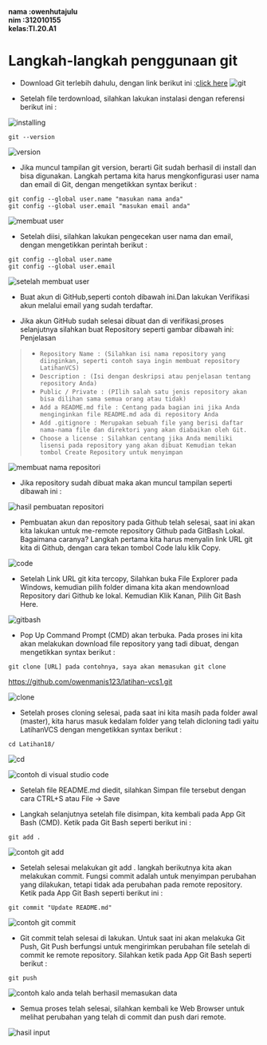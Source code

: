 
**nama :owenhutajulu** <br>
**nim  :312010155** <br>
**kelas:TI.20.A1** <br>

# Langkah-langkah penggunaan git
* Download Git terlebih dahulu, dengan link berikut ini :[click here](https://git-scm.com/)
![git](ttr/git.png)

* Setelah file terdownload, silahkan lakukan instalasi dengan referensi berikut ini :

![installing](ttr/installing.png)

`git --version` <br>

![version](ttr/version.png)

* Jika muncul tampilan git version, berarti Git sudah berhasil di install dan bisa digunakan. Langkah pertama kita harus mengkonfigurasi user nama dan email di Git, dengan mengetikkan syntax berikut : <br>

`git config --global user.name "masukan nama anda"` <br>
`git config --global user.email "masukan email anda"` <br>

![membuat user](ttr/user.png)

* Setelah diisi, silahkan lakukan pengecekan user nama dan email, dengan mengetikkan perintah berikut : <br>

`git config --global user.name` <br>
`git config --global user.email` <br>


![setelah membuat user](ttr/name.png)


* Buat akun di GitHub,seperti contoh dibawah ini.Dan lakukan Verifikasi akun melalui email yang sudah terdaftar.


* Jika akun GitHub sudah selesai dibuat dan di verifikasi,proses selanjutnya silahkan buat Repository seperti gambar dibawah ini: Penjelasan

> * `Repository Name : (Silahkan isi nama repository yang diinginkan, seperti contoh saya ingin membuat repository LatihanVCS)`
> * `Description : (Isi dengan deskripsi atau penjelasan tentang repository Anda)`
> * `Public / Private : (PIlih salah satu jenis repository akan bisa dilihan sama semua orang atau tidak)`
> * `Add a README.md file : Centang pada bagian ini jika Anda menginginkan file README.md ada di repository Anda`
> * `Add .gitignore : Merupakan sebuah file yang berisi daftar nama-nama file dan direktori yang akan diabaikan oleh Git.`
> * `Choose a license : Silahkan centang jika Anda memiliki lisensi pada repository yang akan dibuat Kemudian tekan tombol Create Repository untuk menyimpan`

![membuat nama repositori](ttr/latihan.png)


* Jika repository sudah dibuat maka akan muncul tampilan seperti dibawah ini :

![hasil pembuatan repositori](ttr/hasilbuat.png)

* Pembuatan akun dan repository pada Github telah selesai, saat ini akan kita lakukan untuk me-remote repository Github pada GitBash Lokal. Bagaimana caranya? Langkah pertama kita harus menyalin link URL git kita di Github, dengan cara tekan tombol Code lalu klik Copy. <br>


![code](ttr/kode.png) <br>

* Setelah Link URL git kita tercopy, Silahkan buka File Explorer pada Windows, kemudian pilih folder dimana kita akan mendownload Repository dari Github ke lokal. Kemudian Klik Kanan, Pilih Git Bash Here.

![gitbash](ttr/GitBash.png)


* Pop Up Command Prompt (CMD) akan terbuka. Pada proses ini kita akan melakukan download file repository yang tadi dibuat, dengan mengetikkan syntax berikut :


`git clone [URL] pada contohnya, saya akan memasukan git clone` <br>

https://github.com/owenmanis123/latihan-vcs1.git


![clone](ttr/clone.png) <br>


* Setelah proses cloning selesai, pada saat ini kita masih pada folder awal (master), kita harus masuk kedalam folder yang telah dicloning tadi yaitu LatihanVCS dengan mengetikkan syntax berikut :


`cd Latihan18/` <br>

![cd](ttr/cd.png) <br>

![contoh di visual studio code](ttr/vs.png) <br>


* Setelah file README.md diedit, silahkan Simpan file tersebut dengan cara CTRL+S atau File -> Save

* Langkah selanjutnya setelah file disimpan, kita kembali pada App Git Bash (CMD). Ketik pada Git Bash seperti berikut ini :


`git add .` <br>

![contoh git add](ttr/add.png)

* Setelah selesai melakukan git add . langkah berikutnya kita akan melakukan commit. Fungsi commit adalah untuk menyimpan perubahan yang dilakukan, tetapi tidak ada perubahan pada remote repository. Ketik pada App Git Bash seperti berikut ini :


`git commit "Update README.md"` <br>

![contoh git commit](ttr/commit.png)

* Git commit telah selesai di lakukan. Untuk saat ini akan melakuka Git Push, Git Push berfungsi untuk mengirimkan perubahan file setelah di commit ke remote repository. Silahkan ketik pada App Git Bash seperti berikut :

`git push` <br>

![contoh kalo anda telah berhasil memasukan data](ttr/push.png)

* Semua proses telah selesai, silahkan kembali ke Web Browser untuk melihat perubahan yang telah di commit dan push dari remote.

![hasil input](ttr/rpt.png) <br>
